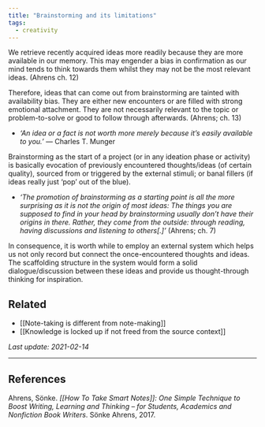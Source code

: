 ```yaml
---
title: "Brainstorming and its limitations"
tags:
  - creativity
---
```


We retrieve recently acquired ideas more readily because they are more available in our memory. This may engender a bias in confirmation as our mind tends to think towards them whilst they may not be the most relevant ideas. (Ahrens ch. 12)

Therefore, ideas that can come out from brainstorming are tainted with availability bias. They are either new encounters or are filled with strong emotional attachment. They are not necessarily relevant to the topic or problem-to-solve or good to follow through afterwards. (Ahrens; ch. 13)

  - *‘An idea or a fact is not worth more merely because it’s easily available to you.’* — Charles T. Munger

Brainstorming as the start of a project (or in any ideation phase or activity) is basically evocation of previously encountered thoughts/ideas (of certain quality), sourced from or triggered by the external stimuli; or banal fillers (if ideas really just ‘pop’ out of the blue).

  - *‘The promotion of brainstorming as a starting point is all the more surprising as it is not the origin of most ideas: The things you are supposed to find in your head by brainstorming usually don’t have their origins in there. Rather, they come from the outside: through reading, having discussions and listening to others[.]’* (Ahrens; ch. 7)

In consequence, it is worth while to employ an external system which helps us not only record but connect the once-encountered thoughts and ideas. The scaffolding structure in the system would form a solid dialogue/discussion between these ideas and provide us thought-through thinking for inspiration.

## Related

- [[Note-taking is different from note-making]]
- [[Knowledge is locked up if not freed from the source context]]

*Last update: 2021-02-14*

---

## References

Ahrens, Sönke. _[[How To Take Smart Notes]]: One Simple Technique to Boost Writing, Learning and Thinking – for Students, Academics and Nonfiction Book Writers_. Sönke Ahrens, 2017.